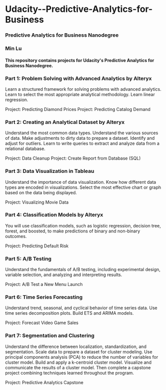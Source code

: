 # Udacity--Predictive-Analytics-for-Business

### Predictive Analytics for Business Nanodegree
### Min Lu

#### This repository contains projects for Udacity's Predictive Analytics for Business Nanodegree. 

### Part 1: Problem Solving with Advanced Analytics by Alteryx
Learn a structured framework for solving problems with advanced analytics. 
Learn to select the most appropriate analytical methodology. Learn linear regression.

Project: Predicting Diamond Prices
Project: Predicting Catalog Demand

### Part 2: Creating an Analytical Dataset by Alteryx
Understand the most common data types. Understand the various sources of data. Make adjustments to dirty data to prepare a dataset. Identify and adjust for outliers. Learn to write queries to extract and analyze data from a relational database.

Project: Data Cleanup
Project: Create Report from Database (SQL)

### Part 3: Data Visualization in Tableau
Understand the importance of data visualization. Know how different data types are encoded in visualizations. Select the most effective chart or graph based on the data being displayed.

Project: Visualizing Movie Data

### Part 4: Classification Models by Alteryx
You will use classification models, such as logistic regression, decision tree, forest, and boosted, to make predictions of binary and non-binary outcomes.

Project: Predicting Default Risk

### Part 5: A/B Testing
Understand the fundamentals of A/B testing, including experimental design, variable selection, and analyzing and interpreting results.

Project: A/B Test a New Menu Launch

### Part 6: Time Series Forecasting
Understand trend, seasonal, and cyclical behavior of time series data. Use time series decomposition plots. Build ETS and ARIMA models.

Project: Forecast Video Game Sales
### Part 7: Segmentation and Clustering
Understand the difference between localization, standardization, and segmentation. Scale data to prepare a dataset for cluster modeling. Use principal components analysis (PCA) to reduce the number of variables for cluster model. Build and apply a k-centroid cluster model. Visualize and communicate the results of a cluster model. Then complete a capstone project combining techniques learned throughout the program.

Project: Predictive Analytics Capstone
